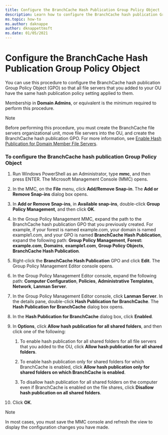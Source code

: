 ```yaml
---
title: Configure the BranchCache Hash Publication Group Policy Object
description: Learn how to configure the BranchCache hash publication Group Policy Object (GPO) so that all file servers that you added to your OU have the same hash publication policy setting applied to them.
ms.topic: how-to
ms.author: daknappe
author: dknappettmsft
ms.date: 01/05/2021
---
```

# Configure the BranchCache Hash Publication Group Policy Object

You can use this procedure to configure the BranchCache hash publication Group Policy Object (GPO) so that all file servers that you added to your OU have the same hash publication policy setting applied to them.

Membership in **Domain Admins**, or equivalent is the minimum required to perform this procedure.

> [!NOTE]
> Before performing this procedure, you must create the BranchCache file servers organizational unit, move file servers into the OU, and create the BranchCache hash publication GPO. For more information, see [Enable Hash Publication for Domain Member File Servers](../../branchcache/deploy/Enable-Hash-Publication-for-Domain-Member-File-Servers.md).

### To configure the BranchCache hash publication Group Policy Object

1.  Run Windows PowerShell as an Administrator, type **mmc**, and then press ENTER. The Microsoft Management Console (MMC) opens.

2.  In the MMC, on the **File** menu, click **Add/Remove Snap-in**. The **Add or Remove Snap-ins** dialog box opens.

3.  In **Add or Remove Snap-ins**, in **Available snap-ins**, double-click **Group Policy Management**, and then click **OK**.

4.  In the Group Policy Management MMC, expand the path to the BranchCache hash publication GPO that you previously created. For example, if your forest is named example.com, your domain is named example1.com, and your GPO is named **BranchCache Hash Publication**, expand the following path: **Group Policy Management**, **Forest: example.com**, **Domains**, **example1.com**, **Group Policy Objects**, **BranchCache Hash Publication**.

5.  Right-click the **BranchCache Hash Publication** GPO and click **Edit**. The Group Policy Management Editor console opens.

6.  In the Group Policy Management Editor console, expand the following path: **Computer Configuration**, **Policies**, **Administrative Templates**, **Network**, **Lanman Server**.

7.  In the Group Policy Management Editor console, click **Lanman Server**. In the details pane, double-click **Hash Publication for BranchCache**. The **Hash Publication for BranchCache** dialog box opens.

8.  In the **Hash Publication for BranchCache** dialog box, click **Enabled**.

9. In **Options**, click **Allow hash publication for all shared folders**, and then click one of the following:

    1.  To enable hash publication for all shared folders for all file servers that you added to the OU, click **Allow hash publication for all shared folders**.

    2.  To enable hash publication only for shared folders for which BranchCache is enabled, click **Allow hash publication only for shared folders on which BranchCache is enabled**.

    3.  To disallow hash publication for all shared folders on the computer even if BranchCache is enabled on the file shares, click **Disallow hash publication on all shared folders**.

10. Click **OK**.

> [!NOTE]
> In most cases, you must save the MMC console and refresh the view to display the configuration changes you have made.



